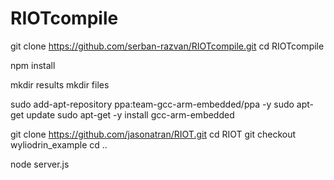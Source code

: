 # RIOTcompile

git clone https://github.com/serban-razvan/RIOTcompile.git
cd RIOTcompile

npm install

mkdir results
mkdir files

sudo add-apt-repository ppa:team-gcc-arm-embedded/ppa -y
sudo apt-get update
sudo apt-get -y install gcc-arm-embedded

git clone https://github.com/jasonatran/RIOT.git
cd RIOT
git checkout wyliodrin_example
cd ..

node server.js
